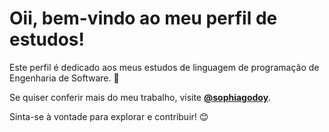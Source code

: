 # Oii, bem-vindo ao meu perfil de estudos!

Este perfil é dedicado aos meus estudos de linguagem de programação de Engenharia de Software. 🚀

Se quiser conferir mais do meu trabalho, visite **[@sophiagodoy](https://github.com/sophiagodoy)**.

Sinta-se à vontade para explorar e contribuir! 😊
